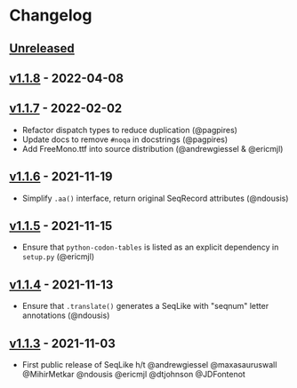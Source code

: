 # Changelog

## [Unreleased]

## [v1.1.8] - 2022-04-08

## [v1.1.7] - 2022-02-02

-   Refactor dispatch types to reduce duplication (@pagpires)
-   Update docs to remove `#noqa` in docstrings (@pagpires)
-   Add FreeMono.ttf into source distribution (@andrewgiessel & @ericmjl)

## [v1.1.6] - 2021-11-19

-   Simplify `.aa()` interface, return original SeqRecord attributes (@ndousis)

## [v1.1.5] - 2021-11-15

-   Ensure that `python-codon-tables` is listed as an explicit dependency in `setup.py` (@ericmjl)

## [v1.1.4] - 2021-11-13

-   Ensure that `.translate()` generates a SeqLike with "seqnum" letter annotations (@ndousis)

## [v1.1.3] - 2021-11-03

-   First public release of SeqLike h/t @andrewgiessel @maxasauruswall @MihirMetkar @ndousis @ericmjl @dtjohnson @JDFontenot

[Unreleased]: https://github.com/modernatx/seqlike/compare/v1.1.8...HEAD

[v1.1.8]: https://github.com/modernatx/seqlike/compare/v1.1.7...v1.1.8

[v1.1.7]: https://github.com/modernatx/seqlike/compare/v1.1.6...v1.1.7

[v1.1.6]: https://github.com/modernatx/seqlike/compare/v1.1.5...v1.1.6

[v1.1.5]: https://github.com/modernatx/seqlike/compare/v1.1.4...v1.1.5

[v1.1.4]: https://github.com/modernatx/seqlike/compare/v1.1.3...v1.1.4

[v1.1.3]: https://github.com/modernatx/seqlike/compare/dcdd15a17d6e3333d0ff904c3cd4e74108b23637...v1.1.3
